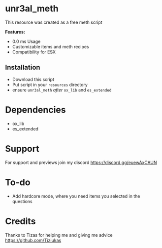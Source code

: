 # unr3al_meth

This resource was created as a free meth script

<b>Features:</b>
- 0.0 ms Usage
- Customizable items and meth recipes
- Compatibility for ESX

## Installation

- Download this script
- Put script in your `resources` directory
- ensure `unr3al_meth` *after* `ox_lib` and `es_extended`

# Dependencies
 - ox_lib
 - es_extended

# Support
For support and previews join my discord
https://discord.gg/euewAxCAUN

# To-do
- Add hardcore mode, where you need items you selected in the questions

# Credits
Thanks to Tizas for helping me and giving me advice
https://github.com/Tiziukas
